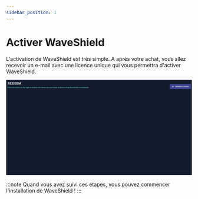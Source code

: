 ```yaml
---
sidebar_position: 1
---
```


# Activer WaveShield

L'activation de WaveShield est très simple. A après votre achat, vous allez recevoir un e-mail avec une licence unique qui vous permettra d'activer WaveShield.

![Redeem Gif](img/redeem.gif)

:::note
Quand vous avez suivi ces étapes, vous pouvez commencer l'installation de WaveShield !
:::
